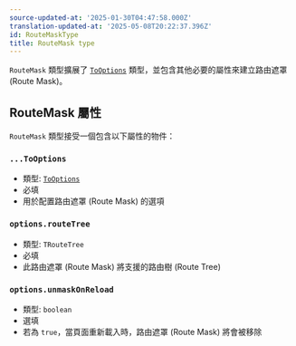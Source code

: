 ```yaml
---
source-updated-at: '2025-01-30T04:47:58.000Z'
translation-updated-at: '2025-05-08T20:22:37.396Z'
id: RouteMaskType
title: RouteMask type
---
```


`RouteMask` 類型擴展了 [`ToOptions`](./ToOptionsType.md) 類型，並包含其他必要的屬性來建立路由遮罩 (Route Mask)。

## RouteMask 屬性

`RouteMask` 類型接受一個包含以下屬性的物件：

### `...ToOptions`

- 類型: [`ToOptions`](./ToOptionsType.md)
- 必填
- 用於配置路由遮罩 (Route Mask) 的選項

### `options.routeTree`

- 類型: `TRouteTree`
- 必填
- 此路由遮罩 (Route Mask) 將支援的路由樹 (Route Tree)

### `options.unmaskOnReload`

- 類型: `boolean`
- 選填
- 若為 `true`，當頁面重新載入時，路由遮罩 (Route Mask) 將會被移除
